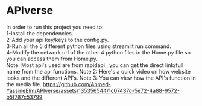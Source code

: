 # APIverse
In order to run this project you need to:  
1-Install the dependencies.  
2-Add your api key/keys to the config.py.  
3-Run all the 5 different python files using streamlit run command.  
4-Modify the network url of the other 4 python files in the Home.py file so you can access them from Home.py.  
Note: Most api's used are from rapidapi , you can get the direct link/full name from the api functions.
Note 2: Here's a quick video on how website looks and the different API's.
Note 3: You can view how the API's function in the media file.
https://github.com/Ahmed-YassineElm/APIverse/assets/135356544/1c07437c-5e72-4a88-9572-b5f787c53799
